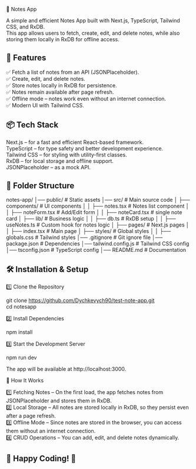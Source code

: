 📝 Notes App

A simple and efficient Notes App built with Next.js, TypeScript, Tailwind CSS, and RxDB.  
This app allows users to fetch, create, edit, and delete notes, while also storing them locally in RxDB for offline access.

## 🚀 Features

✅ Fetch a list of notes from an API (JSONPlaceholder).  
✅ Create, edit, and delete notes.  
✅ Store notes locally in RxDB for persistence.  
✅ Notes remain available after page refresh.  
✅ Offline mode – notes work even without an internet connection.  
✅ Modern UI with Tailwind CSS.  

## 📦 Tech Stack

Next.js – for a fast and efficient React-based framework.  
TypeScript – for type safety and better development experience.  
Tailwind CSS – for styling with utility-first classes.  
RxDB – for local storage and offline support.  
JSONPlaceholder – as a mock API.  

## 📂 Folder Structure

notes-app/
│── public/                     # Static assets
│── src/                        # Main source code
│   ├── components/             # UI components
│   │   ├── notes.tsx           # Notes list component
│   │   ├── noteForm.tsx        # Add/Edit form
│   │   ├── noteCard.tsx        # single note card
│   ├── lib/                    # Business logic
│   │   ├── db.ts               # RxDB setup
│   │   ├── useNotes.ts         # Custom hook for notes logic
│   ├── pages/                  # Next.js pages
│   │   ├── index.tsx           # Main page
│   ├── styles/                 # Global styles
│   │   ├── globals.css         # Tailwind styles
│── .gitignore                  # Git ignore file
│── package.json                # Dependencies
│── tailwind.config.js          # Tailwind CSS config
│── tsconfig.json               # TypeScript config
│── README.md                   # Documentation

## 🛠️ Installation & Setup

1️⃣ Clone the Repository

git clone https://github.com/Dychkevych90/test-note-app.git  
cd notesapp  

2️⃣ Install Dependencies  

npm install  

3️⃣ Start the Development Server  

npm run dev  

The app will be available at http://localhost:3000.  

🔧 How It Works  

1️⃣ Fetching Notes – On the first load, the app fetches notes from JSONPlaceholder and stores them in RxDB.  
2️⃣ Local Storage – All notes are stored locally in RxDB, so they persist even after a page refresh.  
3️⃣ Offline Mode – Since notes are stored in the browser, you can access them without an internet connection.  
4️⃣ CRUD Operations – You can add, edit, and delete notes dynamically.  

## 🚀 Happy Coding! 🎉  